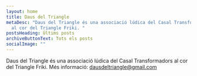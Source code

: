 ```yaml
---
layout: home
title: Daus del Triangle
metaDesc: "Daus del Triangle és una associació lúdica del Casal Transformadors
  al cor del Triangle Friki. "
postsHeading: Últims posts
archiveButtonText: Tots els posts
socialImage: ""
---
```

Daus del Triangle és una associació lúdica del Casal Transformadors al cor del Triangle Friki. Més informació: [dausdeltriangle@gmail.com](mailto:dausdeltriangle@gmail.com)